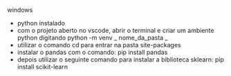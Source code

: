 windows

- python instalado
- com o projeto aberto no vscode, abrir o terminal e criar um ambiente python digitando
  python -m venv _ nome_da_pasta _
- utilizar o comando cd para entrar na pasta site-packages
- instalar o pandas com o comando: pip install pandas
- depois utilizar o seguinte comando para instalar a biblioteca sklearn: pip install scikit-learn
